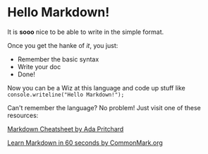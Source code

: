 # Hello Markdown!

It is **sooo** nice to be able to write in the simple format.

Once you get the hanke of *it*, you just:

* Remember the basic syntax
* Write your doc
* Done!

Now you can be a Wiz at this language and code up stuff like `console.writeline("Hello Markdown!");`

Can't remember the language?  No problem!  Just visit one of these resources:

[Markdown Cheatsheet by Ada Pritchard](https://github.com/adam-p/markdown-here/wiki/Markdown-Cheatsheet)

[Learn Markdown in 60 seconds by CommonMark.org](http//commonmark.org/help/)
